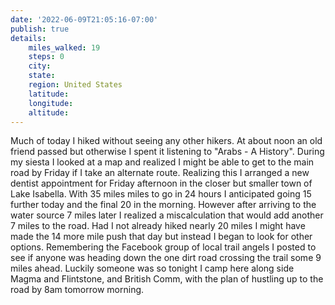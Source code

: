 ```yaml
---
date: '2022-06-09T21:05:16-07:00'
publish: true
details:
    miles_walked: 19
    steps: 0
    city:
    state:
    region: United States
    latitude:
    longitude:
    altitude:
---
```

Much of today I hiked without seeing any other hikers. At about noon an old friend passed but otherwise I spent it listening to "Arabs - A History". During my siesta I looked at a map and realized I might be able to get to the main road by Friday if I take an alternate route. Realizing this I arranged a new dentist appointment for Friday afternoon in the closer but smaller town of Lake Isabella. With 35 miles miles to go in 24 hours I anticipated going 15 further today and the final 20 in the morning. However after arriving to the water source 7 miles later I realized a miscalculation that would add another 7 miles to the road. Had I not already hiked nearly 20 miles I might have made the 14 more mile push that day but instead I began to look for other options. Remembering the Facebook group of local trail angels I posted to see if anyone was heading down the one dirt road crossing the trail some 9 miles ahead. Luckily someone was so tonight I camp here along side Magma and Flintstone, and British Comm, with the plan of hustling up to the road by 8am tomorrow morning. 
